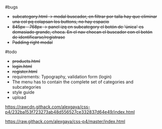 #bugs 
- <del>subcategory.html -> modal buscador, en filtrar por talla hay que eliminar una col pq colapsan los buttons, no hay espacio</del>
- <del>845px - 768px -> panel izq en subcategory el botón de 'única' es demasiado grande, choca. En el nav chocan el buscador con el botón de identificarse/registrase</del>
- <del>Padding right modal</del>

#todo 
- <del>products.html</del>
- <del>login.html</del>
- <del>register.html</del>
- requirements: Typography, validation form (login)
- The menu has to contain the complete set of categories and subcategories
- style guide
- upload  


https://rawcdn.githack.com/alexgaya/css-p4/232ba153f723273ab48d556527ce332837d64e49/index.html

https://raw.githack.com/alexgaya/css-p4/master/index.html
